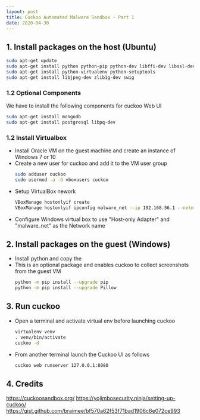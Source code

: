 ```yaml
---
layout: post
title: Cuckoo Automated Malware Sandbox - Part 1
date: 2020-04-30
---
```


## 1. Install packages on the host (Ubuntu)
```bash
sudo apt-get update
sudo apt-get install python python-pip python-dev libffi-dev libssl-dev
sudo apt-get install python-virtualenv python-setuptools
sudo apt-get install libjpeg-dev zlib1g-dev swig
```

### 1.2 Optional Components
We have to install the following components for cuckoo Web UI

```bash
sudo apt-get install mongodb
sudo apt-get install postgresql libpq-dev
```

### 1.2 Install Virtualbox
- Install Oracle VM on the guest machine and create an instance of Windows 7 or 10
- Create a new user for cuckoo and add it to the VM user group
    ```bash
    sudo adduser cuckoo
    sudo usermod -a -G vboxusers cuckoo
    ```
- Setup VirtualBox nework
    ```bash
    VBoxManage hostonlyif create
    VBoxManage hostonlyif ipconfig malware_net --ip 192.168.56.1 --netmask 255.255.255.0
    ```
- Configure Windows virtual box to use "Host-only Adapter" and "malware_net" as the Network name

## 2. Install packages on the guest (Windows)
- Install python and copy the 
- This is an optional package and enables cuckoo to collect screenshots from the guest VM
    ```bash
    python -m pip install --upgrade pip
    python -m pip install --upgrade Pillow
    ```

## 3. Run cuckoo
- Open a terminal and activate virtual env before launching cuckoo
    ```bash
    virtualenv venv
    . venv/bin/activate
    cuckoo -d
    ```
- From another terminal launch the Cuckoo UI as follows
    ```bash
    cuckoo web runserver 127.0.0.1:8080
    ```
## 4. Credits
<https://cuckoosandbox.org/>
<https://yojimbosecurity.ninja/setting-up-cuckoo/>
<https://gist.github.com/braimee/bf570a62f53f71bad1906c6e072ce993>
